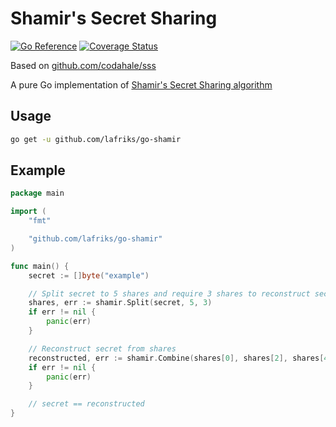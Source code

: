 # Shamir's Secret Sharing

[![Go Reference](https://pkg.go.dev/badge/github.com/lafriks/go-shamir.svg)](https://pkg.go.dev/github.com/lafriks/go-shamir)
[![Coverage Status](https://coveralls.io/repos/github/lafriks/go-shamir/badge.svg?branch=main)](https://coveralls.io/github/lafriks/go-shamir?branch=main)

Based on [github.com/codahale/sss](https://github.com/codahale/sss)

A pure Go implementation of [Shamir's Secret Sharing algorithm](http://en.wikipedia.org/wiki/Shamir's_Secret_Sharing)

## Usage

```sh
go get -u github.com/lafriks/go-shamir
```

## Example

```go
package main

import (
    "fmt"

    "github.com/lafriks/go-shamir"
)

func main() {
    secret := []byte("example")

    // Split secret to 5 shares and require 3 shares to reconstruct secret
    shares, err := shamir.Split(secret, 5, 3)
    if err != nil {
        panic(err)
    }

    // Reconstruct secret from shares
    reconstructed, err := shamir.Combine(shares[0], shares[2], shares[4])
    if err != nil {
        panic(err)
    }

    // secret == reconstructed
}
```
